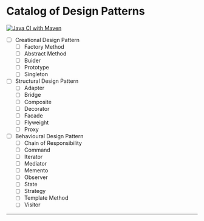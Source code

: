 # Catalog of Design Patterns


[![Java CI with Maven](https://github.com/shravan20/design-patterns/actions/workflows/maven.yml/badge.svg)](https://github.com/shravan20/design-patterns/actions/workflows/maven.yml)

 - [ ] Creational Design Pattern
   - [ ] Factory Method
   - [ ] Abstract Method
   - [ ] Buider
   - [ ] Prototype
   - [ ] Singleton
 - [ ] Structural Design Pattern
   - [ ] Adapter
   - [ ] Bridge
   - [ ] Composite
   - [ ] Decorator
   - [ ] Facade
   - [ ] Flyweight
   - [ ] Proxy
 - [ ] Behavioural Design Pattern
   - [ ] Chain of Responsibility
   - [ ] Command
   - [ ] Iterator
   - [ ] Mediator
   - [ ] Memento
   - [ ] Observer
   - [ ] State
   - [ ] Strategy
   - [ ] Template Method
   - [ ] Visitor

----
